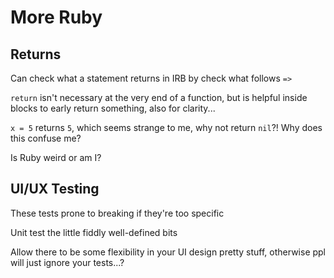 # More Ruby #

## Returns ##

Can check what a statement returns in IRB by check what follows `=>`

`return` isn't necessary at the very end of a function, but is helpful inside blocks to early return something, also for clarity...

`x = 5` returns `5`, which seems strange to me, why not return `nil`?! Why does this confuse me?

Is Ruby weird or am I?

## UI/UX Testing ##

These tests prone to breaking if they're too specific

Unit test the little fiddly well-defined bits

Allow there to be some flexibility in your UI design pretty stuff, otherwise ppl will just ignore your tests...?
